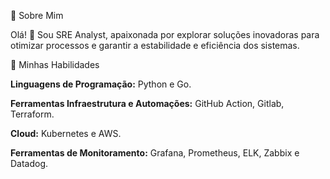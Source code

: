 :woman:  Sobre Mim

Olá! 👋 Sou SRE Analyst, apaixonada por explorar soluções inovadoras para otimizar processos e garantir a estabilidade e eficiência dos sistemas.

:rocket:  Minhas Habilidades

**Linguagens de Programação:** Python e Go.

**Ferramentas Infraestrutura e Automações:** GitHub Action, Gitlab, Terraform.

**Cloud:** Kubernetes e AWS. 

**Ferramentas de Monitoramento:** Grafana, Prometheus, ELK, Zabbix e Datadog.




